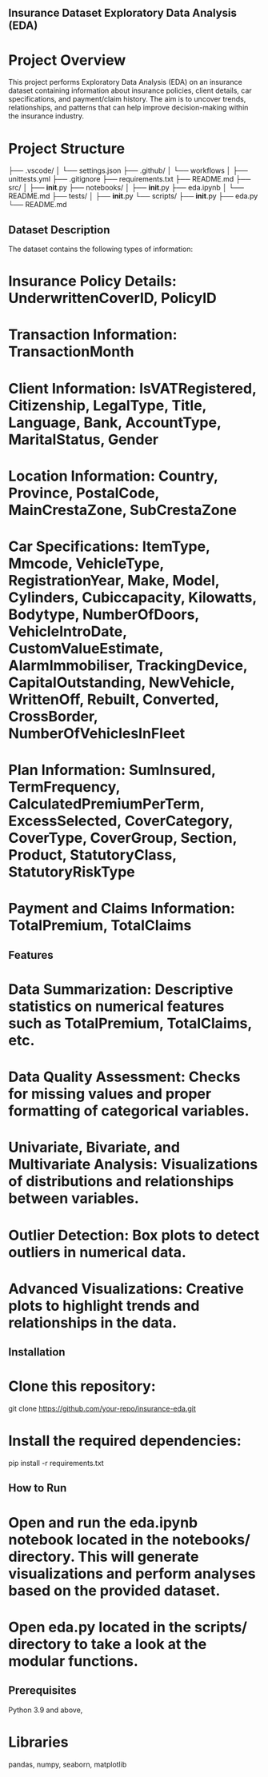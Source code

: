 ## Insurance Dataset Exploratory Data Analysis (EDA)

# Project Overview
This project performs Exploratory Data Analysis (EDA) on an insurance dataset containing information about insurance policies, client details, car specifications, and payment/claim history. The aim is to uncover trends, relationships, and patterns that can help improve decision-making within the insurance industry.

# Project Structure

├── .vscode/
│   └── settings.json
├── .github/
│   └── workflows
│       ├── unittests.yml
├── .gitignore
├── requirements.txt
├── README.md
├── src/
│   ├── __init__.py
├── notebooks/
│   ├── __init__.py
    ├── eda.ipynb
│   └── README.md
├── tests/
│   ├── __init__.py
└── scripts/
    ├── __init__.py
    ├── eda.py
    └── README.md

## Dataset Description
The dataset contains the following types of information:

# Insurance Policy Details: UnderwrittenCoverID, PolicyID
# Transaction Information: TransactionMonth
# Client Information: IsVATRegistered, Citizenship, LegalType, Title, Language, Bank, AccountType, MaritalStatus, Gender
# Location Information: Country, Province, PostalCode, MainCrestaZone, SubCrestaZone
# Car Specifications: ItemType, Mmcode, VehicleType, RegistrationYear, Make, Model, Cylinders, Cubiccapacity, Kilowatts, Bodytype, NumberOfDoors, VehicleIntroDate, CustomValueEstimate, AlarmImmobiliser, TrackingDevice, CapitalOutstanding, NewVehicle, WrittenOff, Rebuilt, Converted, CrossBorder, NumberOfVehiclesInFleet
# Plan Information: SumInsured, TermFrequency, CalculatedPremiumPerTerm, ExcessSelected, CoverCategory, CoverType, CoverGroup, Section, Product, StatutoryClass, StatutoryRiskType
# Payment and Claims Information: TotalPremium, TotalClaims

## Features
# Data Summarization: Descriptive statistics on numerical features such as TotalPremium, TotalClaims, etc.
# Data Quality Assessment: Checks for missing values and proper formatting of categorical variables.
# Univariate, Bivariate, and Multivariate Analysis: Visualizations of distributions and relationships between variables.
# Outlier Detection: Box plots to detect outliers in numerical data.
# Advanced Visualizations: Creative plots to highlight trends and relationships in the data.

## Installation
# Clone this repository:
git clone https://github.com/your-repo/insurance-eda.git

# Install the required dependencies:
pip install -r requirements.txt

## How to Run
# Open and run the eda.ipynb notebook located in the notebooks/ directory. This will generate visualizations and perform analyses based on the provided dataset.
# Open eda.py located in the scripts/ directory to take a look at the modular functions.

## Prerequisites
Python 3.9 and above, 
# Libraries 
pandas, numpy, seaborn, matplotlib
